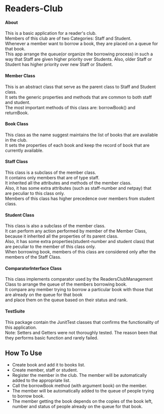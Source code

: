# Readers-Club

#### About  
This is a basic application for a reader's club.  
Members of this club are of two Categories: Staff and Student.  
Whenever a member want to borrow a book, they are placed on a queue for that book.  
This app arrange the queue(or organize the borrowing process) in such a way that Staff are given higher priority over Students. Also, older Staff or Student has higher priority over new Staff or Student.  

#### Member Class  
This is an abstract class that serve as the parent class to Staff and Student class.  
It sets the generic properties and methods that are common to both staff and student.  
The most important methods of this class are: borrowBook() and returnBook.  

#### Book Class  
This class as the name suggest maintains the list of books that are available in the club.  
It sets the properties of each book and keep the record of book that are currently available.  

#### Staff Class  
This class is a subclass of the member class.  
It contains only members that are of type staff.  
It inherited all the attributes and methods of the member class.  
Also, it has some extra attributes (such as staff-number and netpay) that are peculiar to this class only.  
Members of this class has higher precedence over members from student class.  

#### Student Class  
This class is also a subclass of the member class.  
It can perform any action performed by member of the Member Class,  
because it inherited all the properties of its parent class.  
Also, it has some extra properties(student-number and student class) that are peculiar to the member of this class only.  
When borrowing book, members of this class are considered only after the members of the Staff Class.

#### ComparatorInterface Class  
This class implements comparator used by the ReadersClubManagement Class to arrange the queue of the members borrowing book.  
It compare any member trying to borrow a particular book with those that are already on the queue for that book  
and place them on the queue based on their status and rank.  

#### TestSuite  
This package contain the JunitTest classes that confirms the functionality of this application.  
Note: Setters and Getters were not thoroughly tested. The reason been that they performs basic function and rarely failed.

## How To Use 
* Create book and add it to books list.
* Create member, staff or student.
* Register the member in the club. The member will be automatically added to the appropriate list.
* Call the borrowBook method (with argument book) on the member.
* The member will be automatically added to the queue of people trying to borrow book.
* The member getting the book depends on the copies of the book left, number and status of people already on the queue for that book. 